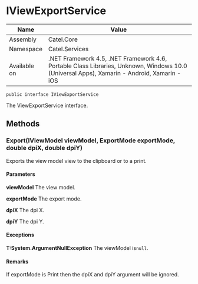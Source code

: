 

# IViewExportService

Name|Value
---|---
Assembly|Catel.Core
Namespace|Catel.Services
Available on|.NET Framework 4.5, .NET Framework 4.6, Portable Class Libraries, Unknown, Windows 10.0 (Universal Apps), Xamarin - Android, Xamarin - iOS

```
public interface IViewExportService
```

The ViewExportService interface.



## Methods

### Export(IViewModel viewModel, ExportMode exportMode, double dpiX, double dpiY)

Exports the view model view to the clipboard or to a print.

#### Parameters

**viewModel**
The view model.

**exportMode**
The export mode.

**dpiX**
The dpi X.

**dpiY**
The dpi Y.

#### Exceptions

**T:System.ArgumentNullException**
The viewModel is`null`.

#### Remarks

If exportMode is Print then the dpiX and dpiY argument will be ignored.



